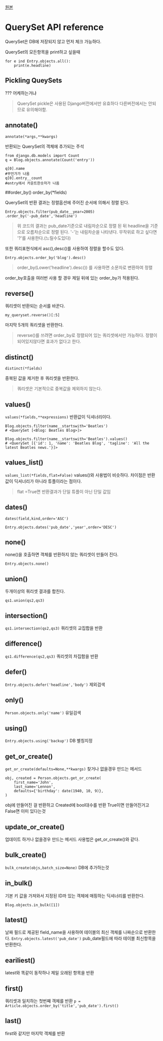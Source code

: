[원본](https://docs.djangoproject.com/en/1.11/ref/models/querysets/)

# QuerySet API reference

QuerySet은 DB에 저장되지 않고 먼저 체크 가능하다.

QuerySet의 모든항목을 print하고 싶을때

```
for e ind Entry.objects.all():
	print(e.headline)
```


## Pickling QueySets
??? 어케하는거냐

>QuerySet pickle은 사용된 Django버전에서만 유효하다
>다른버전에서는 안되므로 유의해야함.


## annotate()
```
annotate(*args,**kwargs)
```
반환되는 QuerySet의 객체에 추가되는 주석

```
from django.db.models import Count
q = Blog.objects.annotate(Count('entry'))

q[0].name
#무언가가 나옴
q[0].entry__count
#entry에서 카운트한숫자가 나옴

```

##order_by()
order_by(*fields)

QuerySet의 반환 결과는 정렬옵션에 주어진 순서에 의해서 정렬 된다.

```
Entry.objects.filter(pub_date__year=2005)
.order_by('-pub_date','headline')

```
>위 코드의 결과는
pub_date기준으로 내림차순으로 정렬 된 뒤 headline을 기준으로 오름차순으로 정렬 된다.
'-'는 내림차순을 나타낸다.
무작위로 하고 싶다면 '?'를 사용한다.(느릴수도있다)

또한 쿼리표현식에서 asc(),desc()를 사용하여 정렬을 할수도 있다.

```
Entry.objects.order_by('blog').desc()
```
> order_by(Lower('headline').desc())
> 를 사용하면 소문자로 변환하여 정렬

order_by호출을 여러번 사용 할 경우
제일 뒤에 있는 order_by가 적용된다.

## reverse()
쿼리셋이 반환되는 순서를 바꾼다.

```
my_queryset.reverse()[:5]
```
마지막 5개의 쿼리셋을 반환한다.
>reverse()를 쓰려면 order_by로 정렬되어 있는 쿼리셋에서만 가능하다.
>정렬이 되어있지않다면 효과가 없다고 한다.

## distinct()
`distinct(*fields)`

중복된 값을 제거한 후 쿼리셋을 반환한다.
>쿼리셋은 기본적으로 중복값을 제외하지 않는다.

## values()
`values(*fields,**expressions)`
반환값이 딕셔너리이다.

```
Blog.objects.filter(name__startswith='Beatles')
# <QuerySet [<Blog: Beatles Blog>]>

Blog.objects.filter(name__startswith='Beatles').values()
# <QuerySet [{'id': 1, 'name': 'Beatles Blog', 'tagline': 'All the latest Beatles news.'}]>
```

## values_list()
`values_list(*fields,flat=False)`
values()와 사용법이 비슷하다.
차이점은 반환값이 딕셔너리가 아니라 튜플이라는 점이다.
>flat =True면 반환결과가 단일 튜플이 아닌 단일 값임

## dates()

```
dates(field,kind,order='ASC')

Entry.objects.dates('pub_date','year',order='DESC')
```

## none()
none()을 호출하면 객체를 반환하지 않는 쿼리셋이 만들어 진다.

`Entry.objects.none()
`
## union()
두개이상의 쿼리셋 결과를 합친다.

`qs1.union(qs2,qs3)
`

## intersection()
`
qs1.intersection(qs2,qs3)
`
쿼리셋의 교집합을 반환

## difference()
`
qs1.difference(qs2,qs3)
`
쿼리셋의 차집함을 반환

## defer()
`
Entry.objects.defer('headline','body')
`
제외검색

## only()

`
Person.objects.only('name')
`
유일검색

## using()
`
Entry.objects.using('backup')
`
DB 별칭지정

## get_or_create()

`
get_or_create(defaults=None,**kwargs)
`
찾거나 없을경우 만드는 메서드

```
obj, created = Person.objects.get_or_create(
    first_name='John',
    last_name='Lennon',
    defaults={'birthday': date(1940, 10, 9)},
)
```
obj에 만들어진 걸 반환하고 Created에 bool대수를 반환
True이면 만들어진거고 False면 이미 있다는것

## update_or_create()

업데이트 하거나 없을경우 만드는 메서드
사용법은 get_or_create()와 같다.

## bulk_create()
`
bulk_create(objs,batch_size=None)
`
DB에 추가하는것


## in_bulk()
기본 키 값을 가져와서 지정된 ID까 있는 객체에 매핑하는 딕셔너리를 반환한다.

`
Blog.objects.in_bulk([1])
`

## latest()
날짜 필드로 제공된 field_name을 사용하여 테이블의 최신 객체를 나짜순으로 반환한다.
`
Entry.objects.latest('pub_date')
`
pub_date필드에 따라 테이블 최신항목을 반환한다.

## eariliest()
latest와 똑같이 동작하나 제일 오래된 항목을 반환

## first()
쿼리셋과 일치하는 첫번째 객체를 반환
`
p = Article.objects.order_by('title','pub_date').first()
`

## last()
first와 같지만 마지막 객체를 반환